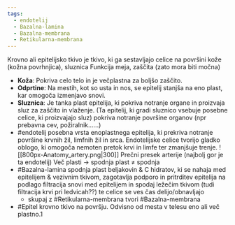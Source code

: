 ```yaml
---
tags:
  - endotelij
  - Bazalna-lamina
  - Bazalna-membrana
  - Retikularna-membrana
---
```



Krovno ali epitelijsko tkivo je tkivo, ki ga sestavljajo celice na površini kože (kožna povrhnjica), sluznica
Funkcija meja, zaščita (zato mora biti močna)
- **Koža**: Pokriva celo telo in je večplastna za boljšo zaščito.
- **Odprtine**: Na mestih, kot so usta in nos, se epitelij stanjša na eno plast, kar omogoča izmenjavo snovi.
- **Sluznica**: Je tanka plast epitelija, ki pokriva notranje organe in proizvaja sluz za zaščito in vlaženje. (Ta epitelij, ki gradi sluznico vsebuje posebne celice, ki proizvajajo sluz) pokriva notranje površine organov (npr prebavna cev, požiralnik......)
- #endotelij posebna vrsta enoplastnega epitelija, ki prekriva notranje površine krvnih žil, limfnih žil in srca. Endotelijske celice tvorijo gladko oblogo, ki omogoča nemoten pretok krvi in limfe ter zmanjšuje trenje.
![[800px-Anatomy_artery.png|300]]
Prečni presek arterije (najbolj gor je ta endotelij)
Več plasti $\rightarrow$ spodnja plast $\neq$ spodnja
- #Bazalna-lamina spodnja plast beljakovin & C hidratov, ki se nahaja med epitelijem & vezivnim tkivom, zagotavlja podporo in pritrditev epitelija na podlago filtracija snovi med epitelijem in spodaj ležečim tkivom (tudi filtracija krvi pri ledvicah??) te celice se ves čas delijo/obnavljajo
	- skupaj z #Retikularna-membrana tvori #Bazalna-membrana
- #Epitel krovno tkivo na površju. Odvisno od mesta v telesu eno ali več plastno.1


